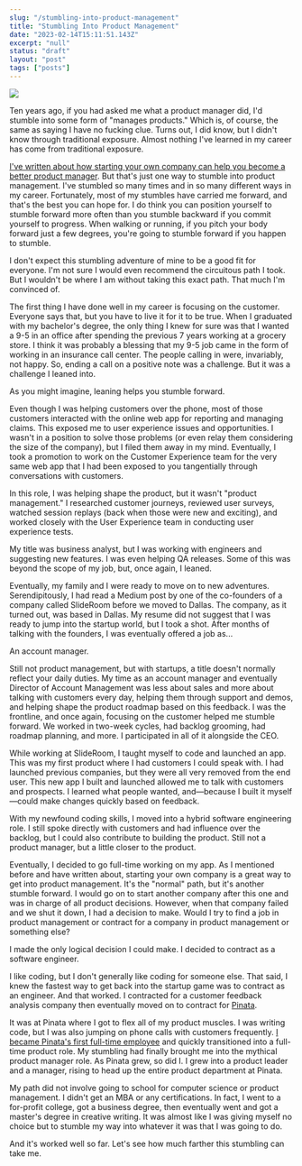 ```yaml
---
slug: "/stumbling-into-product-management"
title: "Stumbling Into Product Management"
date: "2023-02-14T15:11:51.143Z"
excerpt: "null"
status: "draft"
layout: "post"
tags: ["posts"]
---
```

![](https://images.unsplash.com/photo-1618517048008-1cbdfd7ce2af?crop=entropy&cs=tinysrgb&fit=max&fm=jpg&ixid=Mnw0MDkwMjh8MHwxfHNlYXJjaHw3fHxmYWxsaW5nfGVufDB8fHx8MTY3NjM5NjQ5Ng&ixlib=rb-4.0.3&q=80&w=1080)

Ten years ago, if you had asked me what a product manager did, I'd stumble into some form of "manages products." Which is, of course, the same as saying I have no fucking clue. Turns out, I did know, but I didn't know through traditional exposure. Almost nothing I've learned in my career has come from traditional exposure.

[I've written about how starting your own company can help you become a better product manager](https://polluterofminds.substack.com/p/want-to-get-into-product-management). But that's just one way to stumble into product management. I've stumbled so many times and in so many different ways in my career. Fortunately, most of my stumbles have carried me forward, and that's the best you can hope for. I do think you can position yourself to stumble forward more often than you stumble backward if you commit yourself to progress. When walking or running, if you pitch your body forward just a few degrees, you're going to stumble forward if you happen to stumble.

I don't expect this stumbling adventure of mine to be a good fit for everyone. I'm not sure I would even recommend the circuitous path I took. But I wouldn't be where I am without taking this exact path. That much I'm convinced of.

The first thing I have done well in my career is focusing on the customer. Everyone says that, but you have to live it for it to be true. When I graduated with my bachelor's degree, the only thing I knew for sure was that I wanted a 9-5 in an office after spending the previous 7 years working at a grocery store. I think it was probably a blessing that my 9-5 job came in the form of working in an insurance call center. The people calling in were, invariably, not happy. So, ending a call on a positive note was a challenge. But it was a challenge I leaned into.

As you might imagine, leaning helps you stumble forward.

Even though I was helping customers over the phone, most of those customers interacted with the online web app for reporting and managing claims. This exposed me to user experience issues and opportunities. I wasn't in a position to solve those problems (or even relay them considering the size of the company), but I filed them away in my mind. Eventually, I took a promotion to work on the Customer Experience team for the very same web app that I had been exposed to you tangentially through conversations with customers.

In this role, I was helping shape the product, but it wasn't "product management." I researched customer journeys, reviewed user surveys, watched session replays (back when those were new and exciting), and worked closely with the User Experience team in conducting user experience tests.

My title was business analyst, but I was working with engineers and suggesting new features. I was even helping QA releases. Some of this was beyond the scope of my job, but, once again, I leaned.

Eventually, my family and I were ready to move on to new adventures. Serendipitously, I had read a Medium post by one of the co-founders of a company called SlideRoom before we moved to Dallas. The company, as it turned out, was based in Dallas. My resume did not suggest that I was ready to jump into the startup world, but I took a shot. After months of talking with the founders, I was eventually offered a job as...

An account manager.

Still not product management, but with startups, a title doesn't normally reflect your daily duties. My time as an account manager and eventually Director of Account Management was less about sales and more about talking with customers every day, helping them through support and demos, and helping shape the product roadmap based on this feedback. I was the frontline, and once again, focusing on the customer helped me stumble forward. We worked in two-week cycles, had backlog grooming, had roadmap planning, and more. I participated in all of it alongside the CEO.

While working at SlideRoom, I taught myself to code and launched an app. This was my first product where I had customers I could speak with. I had launched previous companies, but they were all very removed from the end user. This new app I built and launched allowed me to talk with customers and prospects. I learned what people wanted, and—because I built it myself—could make changes quickly based on feedback.

With my newfound coding skills, I moved into a hybrid software engineering role. I still spoke directly with customers and had influence over the backlog, but I could also contribute to building the product. Still not a product manager, but a little closer to the product.

Eventually, I decided to go full-time working on my app. As I mentioned before and have written about, starting your own company is a great way to get into product management. It's the "normal" path, but it's another stumble forward. I would go on to start another company after this one and was in charge of all product decisions. However, when that company failed and we shut it down, I had a decision to make. Would I try to find a job in product management or contract for a company in product management or something else?

I made the only logical decision I could make. I decided to contract as a software engineer.

I like coding, but I don't generally like coding for someone else. That said, I knew the fastest way to get back into the startup game was to contract as an engineer. And that worked. I contracted for a customer feedback analysis company then eventually moved on to contract for [Pinata](https://pinata.cloud).

It was at Pinata where I got to flex all of my product muscles. I was writing code, but I was also jumping on phone calls with customers frequently. [I became Pinata's first full-time employee](https://polluterofminds.com/blog/new-digs/) and quickly transitioned into a full-time product role. My stumbling had finally brought me into the mythical product manager role. As Pinata grew, so did I. I grew into a product leader and a manager, rising to head up the entire product department at Pinata.

My path did not involve going to school for computer science or product management. I didn't get an MBA or any certifications. In fact, I went to a for-profit college, got a business degree, then eventually went and got a master's degree in creative writing. It was almost like I was giving myself no choice but to stumble my way into whatever it was that I was going to do.

And it's worked well so far. Let's see how much farther this stumbling can take me.